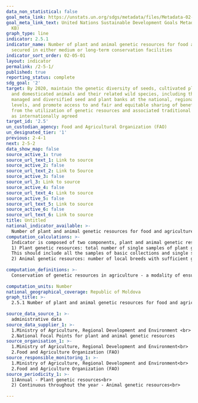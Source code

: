 ```yaml
---
data_non_statistical: false
goal_meta_link: https://unstats.un.org/sdgs/metadata/files/Metadata-02-05-01.pdf
goal_meta_link_text: United Nations Sustainable Development Goals Metadata (PDF 334
  KB)
graph_type: line
indicator: 2.5.1
indicator_name: Number of plant and animal genetic resources for food and agriculture
  secured in either medium or long-term conservation facilities
indicator_sort_order: 02-05-01
layout: indicator
permalink: /2-5-1/
published: true
reporting_status: complete
sdg_goal: '2'
target: By 2020, maintain the genetic diversity of seeds, cultivated plants and farmed
  and domesticated animals and their related wild species, including through soundly
  managed and diversified seed and plant banks at the national, regional and international
  levels, and promote access to and fair and equitable sharing of benefits arising
  from the utilization of genetic resources and associated traditional knowledge,
  as internationally agreed
target_id: '2.5'
un_custodian_agency: Food and Agricultural Organization (FAO)
un_designated_tier: '1'
previous: 2-4-1
next: 2-5-2
data_show_map: false
source_active_1: true
source_url_text_1: Link to source
source_active_2: false
source_url_text_2: Link to Source
source_active_3: false
source_url_3: Link to source
source_active_4: false
source_url_text_4: Link to source
source_active_5: false
source_url_text_5: Link to source
source_active_6: false
source_url_text_6: Link to source
title: Untitled
national_indicator_available: >-
  Number of plant and animal genetic resources for food and agriculture secured in either medium- or long-term conservation facilities.
computation_calculations: >-
  Indicator is composed of two components, plant and animal genetic resources, which are calculated separately.<br> 
  1) Plant genetic resources: total number of single samples of plant genetic resources secured in medium- or long-term conservation facilities. <br> 
  This should include all the samples of basic collections and single samples stored in medium-term conservation facilities as active collections only when these samples are considered part of national basic collections. The basic collections may include seeds' collections, field, crio-preserved, in vitro, depending of the preserved species and available facilities in the country.<br> 
  2) Animal genetic resources: number of local breeds with sufficient genetic material stored in the gene bank collections, which allow reconstructing the breed in case of disappearance (according to the Guides for crio-preserving animal genetic resources, FAO, 2012)<br> 
  
computation_definitions: >-
  Conservation of genetic resources in agriculture - a modality of ensuring with necessary resources so as to meet the challenges caused by diseases, pests and new and appearing climate changes. Researchers use the specific nature of animals, crops or wild species for different purposes, such as tolerance to salinity, resistance to diseases and adaptability to climate changes. [Conservation of genetic resources](https://agrobiznes.md/a-avut-loc-conferinta-internationala-privind-conservarea-resurselor-genetice-vegetale-si-animale.html) also offers the producers the necessary diversity for adapting the markets to changes.<br> 
  
computation_units: Number
national_geographical_coverage: Republic of Moldova
graph_title: >-
  2.5.1 Number of plant and animal genetic resources for food and agriculture secured in either medium- or long-term conservation facilities.<br> 
  
source_data_source_1: >-
  administrative data 
source_data_supplier_1: >-
  1.Ministry of Agriculture, Regional Development and Environment <br> 
  2.National Focal Points for plant and animal genetic resources
source_organisation_1: >-
  1.Ministry of Agriculture, Regional Development and Environment<br> 
  2.Food and Agriculture Organization (FAO)
source_responsible_monitoring_1: >-
  1.Ministry of Agriculture, Regional Development and Environment<br> 
  2.Food and Agriculture Organization (FAO)
source_periodicity_1: >-
  1)Annual - Plant genetic resources<br> 
  2) Continuous throughout the year - Animal genetic resources<br> 
  
---
```

